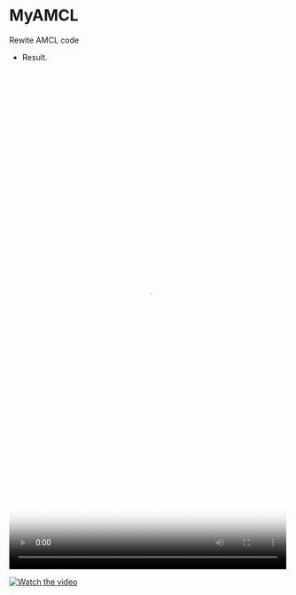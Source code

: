 # MyAMCL
Rewite AMCL code

* Result.
<video id="video" controls="" preload="auto" width="500" height="900" poster="https://raw.githubusercontent.com/ShifanZhu/MyPhotos/master/MyAMCL_pic.jpg">
      <source id="mp4" src="https://raw.githubusercontent.com/ShifanZhu/MyPhotos/master/MyAMCL2.mp4" type="video/mp4">
      <p>Your user agent does not support the HTML5 Video element.</p>
</video>


[![Watch the video](https://raw.githubusercontent.com/ShifanZhu/MyPhotos/master/MyAMCL_pic.jpg)](https://raw.githubusercontent.com/ShifanZhu/MyPhotos/master/MyAMCL2.mp4)
